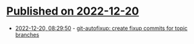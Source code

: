 # [Published on 2022-12-20](index.md)

* [2022-12-20, 08:29:50](https://lobste.rs/s/llxaji/git_autofixup_create_fixup_commits_for) - [git-autofixup: create fixup commits for topic branches](https://github.com/torbiak/git-autofixup)
